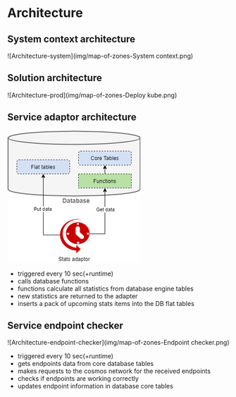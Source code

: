 # Architecture

## System context architecture

![Architecture-system](img/map-of-zones-System context.png)

## Solution architecture

![Architecture-prod](img/map-of-zones-Deploy kube.png)

## Service adaptor architecture

![Architecture-adaptor](img/map-of-zones-Adaptor.png)

* triggered every 10 sec(+runtime)
* calls database functions
* functions calculate all statistics from database engine tables
* new statistics are returned to the adapter
* inserts a pack of upcoming stats items into the DB flat tables

## Service endpoint checker

![Architecture-endpoint-checker](img/map-of-zones-Endpoint checker.png)

* triggered every 10 sec(+runtime)
* gets endpoints data from core database tables
* makes requests to the cosmos network for the received endpoints
* checks if endpoints are working correctly
* updates endpoint information in database core tables